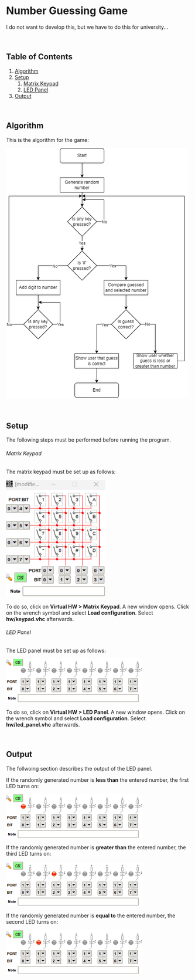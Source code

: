 # Number Guessing Game
I do not want to develop this, but we have to do this for university...

<br/>

## Table of Contents
1. [Algorithm](#algorithm)
2. [Setup](#setup)
    1. [Matrix Keypad](#matrix-keypad)
    2. [LED Panel](#led-panel)
3. [Output](#output)

<br/>

## Algorithm
This is the algorithm for the game:

![Algorithm](./docs/img/algorithm.png)

<br/>

## Setup
The following steps must be performed before running the program.

###### Matrix Keypad
The matrix keypad must be set up as follows:

![Matrix keypad](./docs/img/matrix_keypad.png)

To do so, click on **Virtual HW > Matrix Keypad**. A new window opens. Click on the wrench symbol and select **Load configuration**. Select **hw/keypad.vhc** afterwards.

###### LED Panel
The LED panel must be set up as follows:

![LED panel](./docs/img/led_panel.png)

To do so, click on **Virtual HW > LED Panel**. A new window opens. Click on the wrench symbol and select **Load configuration**. Select **hw/led_panel.vhc** afterwards.

<br/>

## Output
The follwoing section describes the output of the LED panel.

If the randomly generated number is **less than** the entered number, the first LED turns on:  

![LED panel](./docs/img/led_panel_less.png)

If the randomly generated number is **greater than** the entered number, the third LED turns on:  

![LED panel](./docs/img/led_panel_greater.png)

If the randomly generated number is **equal to** the entered number, the second LED turns on:  

![LED panel](./docs/img/led_panel_equal.png)

